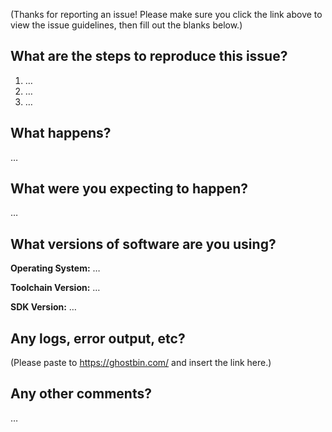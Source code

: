 (Thanks for reporting an issue! Please make sure you click the link above to view the issue guidelines, then fill out the blanks below.)

What are the steps to reproduce this issue?
-------------------------------------------
1. …
2. …
3. …

What happens?
-------------
…

What were you expecting to happen?
----------------------------------
…

What versions of software are you using?
----------------------------------------
**Operating System:** …

**Toolchain Version:** …

**SDK Version:** …

Any logs, error output, etc?
----------------------------
(Please paste to https://ghostbin.com/ and insert the link here.)

Any other comments?
-------------------
…

